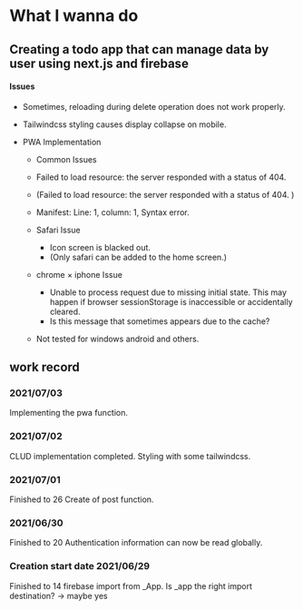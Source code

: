 # What I wanna do

## Creating a todo app that can manage data by user using next.js and firebase

#### Issues

* Sometimes, reloading during delete operation does not work properly.
* Tailwindcss styling causes display collapse on mobile.

* PWA Implementation
  * Common Issues
  * Failed to load resource: the server responded with a status of 404.
  * (Failed to load resource: the server responded with a status of 404. )
  * Manifest: Line: 1, column: 1, Syntax error.

  * Safari Issue
    * Icon screen is blacked out.
    * (Only safari can be added to the home screen.)

  * chrome × iphone Issue
    * Unable to process request due to missing initial state.
    This may happen if browser sessionStorage is inaccessible or accidentally cleared.
    * Is this message that sometimes appears due to the cache?

  * Not tested for windows android and others.

## work record

### 2021/07/03
Implementing the pwa function.

### 2021/07/02
CLUD implementation completed.
Styling with some tailwindcss.

### 2021/07/01
Finished to 26
Create of post function.

### 2021/06/30
Finished to 20
Authentication information can now be read globally.

### Creation start date 2021/06/29
Finished to 14
firebase import from _App.
Is _app the right import destination? → maybe yes
